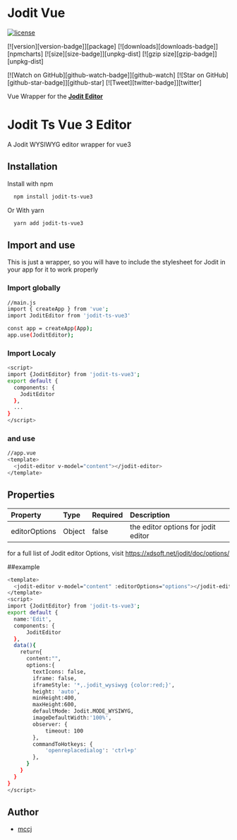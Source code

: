 # Jodit Vue

[![license](https://img.shields.io/github/license/mashape/apistatus.svg?style=flat-square)](https://github.com/WendellAdriel/jodit-vue/blob/master/LICENSE)

[![version][version-badge]][package]
[![downloads][downloads-badge]][npmcharts]
[![size][size-badge]][unpkg-dist] [![gzip size][gzip-badge]][unpkg-dist]

[![Watch on GitHub][github-watch-badge]][github-watch]
[![Star on GitHub][github-star-badge]][github-star]
[![Tweet][twitter-badge]][twitter]

Vue Wrapper for the **[Jodit Editor](https://github.com/xdan/jodit)**





# Jodit Ts Vue 3 Editor
A Jodit WYSIWYG editor wrapper for vue3


## Installation

Install with npm

```bash
  npm install jodit-ts-vue3
```
Or With yarn

```bash
  yarn add jodit-ts-vue3
```

## Import and use
This is just a wrapper, so you will have to include the stylesheet for Jodit in your app for it to work properly

### Import globally
```bash
//main.js
import { createApp } from 'vue';
import JoditEditor from 'jodit-ts-vue3'

const app = createApp(App);
app.use(JoditEditor);
```
### Import Localy
```bash
<script>
import {JoditEditor} from 'jodit-ts-vue3';
export default {
  components: {
    JoditEditor
  },
  ...
}
</script>
```

### and use
```bash
//app.vue
<template>
  <jodit-editor v-model="content"></jodit-editor>
</template>

```
## Properties

| Property  | Type     | Required | Description       |
| :-------- | :------- | :----    | :------------------------- |
| editorOptions | Object | false    | the editor options for jodit editor  |

for a full list of Jodit editor Options, visit https://xdsoft.net/jodit/doc/options/

##example

```bash
<template>
  <jodit-editor v-model="content" :editorOptions="options"></jodit-editor>
</template>
<script>
import {JoditEditor} from 'jodit-ts-vue3';
export default {
  name:'Edit',
  components: {
      JoditEditor
  },
  data(){
    return{
      content:"",
      options:{
        textIcons: false,
        iframe: false,
        iframeStyle: '*,.jodit_wysiwyg {color:red;}',
        height: 'auto',
        minHeight:400,
        maxHeight:600,
        defaultMode: Jodit.MODE_WYSIWYG,
        imageDefaultWidth:'100%',
        observer: {
            timeout: 100
        },
        commandToHotkeys: {
            'openreplacedialog': 'ctrl+p'
        },
      }
    }
  }
}
</script>
```


## Author

- [mccj](https://github.com/mccj)


